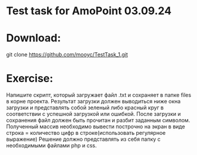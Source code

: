 # Test task for AmoPoint 03.09.24

# Download:
git clone https://github.com/mooyc/TestTask_1.git

# Exercise:
Напишите скрипт, который загружает файл .txt  и сохраняет в папке files в корне проекта. Результат загрузки должен выводиться ниже окна загрузки и представлять собой зеленый либо красный круг в соответствии с успешной загрузкой или ошибкой.
После загрузки и сохранения файл должен быть прочитан и разбит заданным символом. Полученный массив необходимо вывести построчно на экран в виде строка = количество цифр в строке(использовать регулярное выражение)
Решение должно представлять из себя папку с необходимыми файлами php и css.

